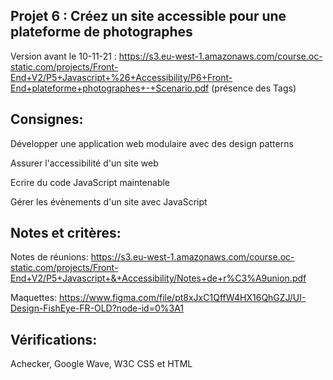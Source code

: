 ## Projet 6 : Créez un site accessible pour une plateforme de photographes

Version avant le 10-11-21 : https://s3.eu-west-1.amazonaws.com/course.oc-static.com/projects/Front-End+V2/P5+Javascript+%26+Accessibility/P6+Front-End+plateforme+photographes+-+Scenario.pdf (présence des Tags)

## Consignes:

Développer une application web modulaire avec des design patterns

Assurer l'accessibilité d'un site web

Ecrire du code JavaScript maintenable

Gérer les évènements d'un site avec JavaScript

## Notes et critères:

Notes de réunions: https://s3.eu-west-1.amazonaws.com/course.oc-static.com/projects/Front-End+V2/P5+Javascript+&+Accessibility/Notes+de+r%C3%A9union.pdf

Maquettes: https://www.figma.com/file/pt8xJxC1QffW4HX16QhGZJ/UI-Design-FishEye-FR-OLD?node-id=0%3A1

## Vérifications:

Achecker, Google Wave, W3C CSS et HTML
